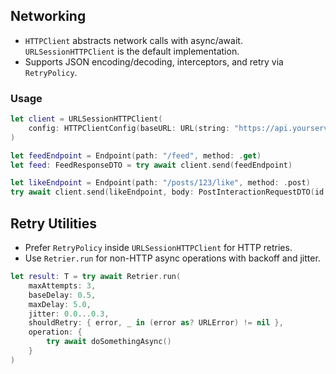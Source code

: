 ## Networking

- `HTTPClient` abstracts network calls with async/await. `URLSessionHTTPClient` is the default implementation.
- Supports JSON encoding/decoding, interceptors, and retry via `RetryPolicy`.

### Usage

```swift
let client = URLSessionHTTPClient(
    config: HTTPClientConfig(baseURL: URL(string: "https://api.yourservice.com")!)
)

let feedEndpoint = Endpoint(path: "/feed", method: .get)
let feed: FeedResponseDTO = try await client.send(feedEndpoint)

let likeEndpoint = Endpoint(path: "/posts/123/like", method: .post)
try await client.send(likeEndpoint, body: PostInteractionRequestDTO(id: "123", type: "like"))
```

## Retry Utilities

- Prefer `RetryPolicy` inside `URLSessionHTTPClient` for HTTP retries.
- Use `Retrier.run` for non-HTTP async operations with backoff and jitter.

```swift
let result: T = try await Retrier.run(
    maxAttempts: 3,
    baseDelay: 0.5,
    maxDelay: 5.0,
    jitter: 0.0...0.3,
    shouldRetry: { error, _ in (error as? URLError) != nil },
    operation: {
        try await doSomethingAsync()
    }
)
```


